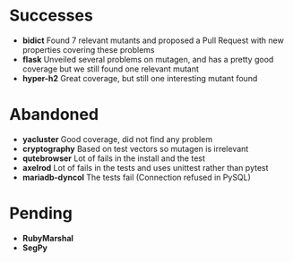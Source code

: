# Successes

* **bidict**
Found 7 relevant mutants and proposed a Pull Request with new properties covering these problems
* **flask** 
Unveiled several problems on mutagen, and has a pretty good coverage but we still found one relevant mutant
* **hyper-h2**
Great coverage, but still one interesting mutant found

# Abandoned

* **yacluster** 
Good coverage, did not find any problem
* **cryptography**
Based on test vectors so mutagen is irrelevant
* **qutebrowser**
Lot of fails in the install and the test
* **axelrod**
Lot of fails in the tests and uses unittest rather than pytest
* **mariadb-dyncol**
The tests fail (Connection refused in PySQL)

# Pending

* **RubyMarshal**
* **SegPy**

